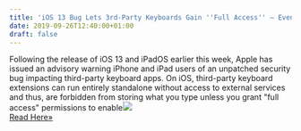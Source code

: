 ```yaml
---
title: 'iOS 13 Bug Lets 3rd-Party Keyboards Gain ''Full Access'' — Even When You Deny'
date: 2019-09-26T12:40:00+01:00
draft: false
---
```


Following the release of iOS 13 and iPadOS earlier this week, Apple has issued an advisory warning iPhone and iPad users of an unpatched security bug impacting third-party keyboard apps. On iOS, third-party keyboard extensions can run entirely standalone without access to external services and thus, are forbidden from storing what you type unless you grant "full access" permissions to enable![](http://feeds.feedburner.com/~r/TheHackersNews/~4/XgvM8f0Fkpg)  
[Read Here»](https://thehackernews.com/2019/09/ios-13-keyboard-apps.html)